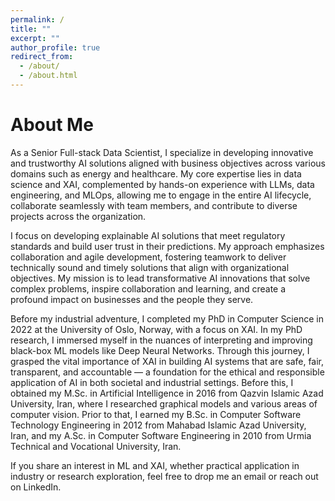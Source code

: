 ```yaml
---
permalink: /
title: ""
excerpt: ""
author_profile: true
redirect_from: 
  - /about/
  - /about.html
---
```

About Me
=====
As a Senior Full-stack Data Scientist, I specialize in developing innovative and trustworthy AI solutions aligned with business objectives across various domains such as energy and healthcare. My core expertise lies in data science and XAI, complemented by hands-on experience with LLMs, data engineering, and MLOps, allowing me to engage in the entire AI lifecycle, collaborate seamlessly with team members, and contribute to diverse projects across the organization.

I focus on developing explainable AI solutions that meet regulatory standards and build user trust in their predictions. My approach emphasizes collaboration and agile development, fostering teamwork to deliver technically sound and timely solutions that align with organizational objectives. My mission is to lead transformative AI innovations that solve complex problems, inspire collaboration and learning, and create a profound impact on businesses and the people they serve.

Before my industrial adventure, I completed my PhD in Computer Science in 2022 at the University of Oslo, Norway, with a focus on XAI. In my PhD research, I immersed myself in the nuances of interpreting and improving black-box ML models like Deep Neural Networks. Through this journey, I grasped the vital importance of XAI in building AI systems that are safe, fair, transparent, and accountable — a foundation for the ethical and responsible application of AI in both societal and industrial settings. Before this, I obtained my M.Sc. in Artificial Intelligence in 2016 from Qazvin Islamic Azad University, Iran, where I researched graphical models and various areas of computer vision. Prior to that, I earned my B.Sc. in Computer Software Technology Engineering in 2012 from Mahabad Islamic Azad University, Iran, and my A.Sc. in Computer Software Engineering in 2010 from Urmia Technical and Vocational University, Iran.

If you share an interest in ML and XAI, whether practical application in industry or research exploration, feel free to drop me an email or reach out on LinkedIn. 

